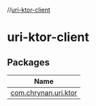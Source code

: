 //[uri-ktor-client](index.md)

# uri-ktor-client

## Packages

| Name |
|---|
| [com.chrynan.uri.ktor](uri-ktor-client/com.chrynan.uri.ktor/index.md) |
